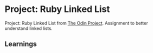 # Project: Ruby Linked List
Project: Ruby Linked List from [The Odin Project](https://www.theodinproject.com/lessons/ruby-linked-lists). Assignment to better understand linked lists.

## Learnings



